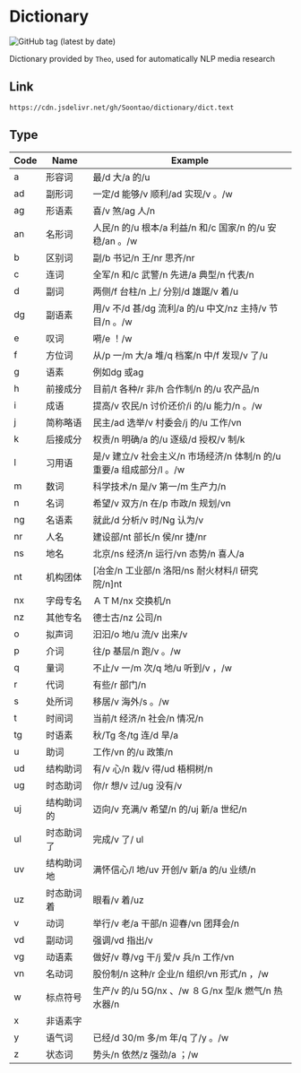 # Dictionary

![GitHub tag (latest by date)](https://img.shields.io/github/v/tag/Soontao/dictionary)

Dictionary provided by `Theo`, used for automatically NLP media research

## Link

```text
https://cdn.jsdelivr.net/gh/Soontao/dictionary/dict.text
```

## Type

| Code | Name       | Example                                                              |
|------|------------|----------------------------------------------------------------------|
| a    | 形容词     | 最/d 大/a 的/u                                                       |
| ad   | 副形词     | 一定/d 能够/v 顺利/ad 实现/v 。/w                                    |
| ag   | 形语素     | 喜/v 煞/ag 人/n                                                      |
| an   | 名形词     | 人民/n 的/u 根本/a 利益/n 和/c 国家/n 的/u 安稳/an 。/w              |
| b    | 区别词     | 副/b 书记/n 王/nr 思齐/nr                                            |
| c    | 连词       | 全军/n 和/c 武警/n 先进/a 典型/n 代表/n                              |
| d    | 副词       | 两侧/f 台柱/n 上/ 分别/d 雄踞/v 着/u                                 |
| dg   | 副语素     | 用/v 不/d 甚/dg 流利/a 的/u 中文/nz 主持/v 节目/n 。/w               |
| e    | 叹词       | 嗬/e ！/w                                                            |
| f    | 方位词     | 从/p 一/m 大/a 堆/q 档案/n 中/f 发现/v 了/u                          |
| g    | 语素       | 例如dg 或ag                                                          |
| h    | 前接成分   | 目前/t 各种/r 非/h 合作制/n 的/u 农产品/n                            |
| i    | 成语       | 提高/v 农民/n 讨价还价/i 的/u 能力/n 。/w                            |
| j    | 简称略语   | 民主/ad 选举/v 村委会/j 的/u 工作/vn                                 |
| k    | 后接成分   | 权责/n 明确/a 的/u 逐级/d 授权/v 制/k                                |
| l    | 习用语     | 是/v 建立/v 社会主义/n 市场经济/n 体制/n 的/u 重要/a 组成部分/l 。/w |
| m    | 数词       | 科学技术/n 是/v 第一/m 生产力/n                                      |
| n    | 名词       | 希望/v 双方/n 在/p 市政/n 规划/vn                                    |
| ng   | 名语素     | 就此/d 分析/v 时/Ng 认为/v                                           |
| nr   | 人名       | 建设部/nt 部长/n 侯/nr 捷/nr                                         |
| ns   | 地名       | 北京/ns 经济/n 运行/vn 态势/n 喜人/a                                 |
| nt   | 机构团体   | [冶金/n 工业部/n 洛阳/ns 耐火材料/l 研究院/n]nt                      |
| nx   | 字母专名   | ＡＴＭ/nx 交换机/n                                                   |
| nz   | 其他专名   | 德士古/nz 公司/n                                                     |
| o    | 拟声词     | 汩汩/o 地/u 流/v 出来/v                                              |
| p    | 介词       | 往/p 基层/n 跑/v 。/w                                                |
| q    | 量词       | 不止/v 一/m 次/q 地/u 听到/v ，/w                                    |
| r    | 代词       | 有些/r 部门/n                                                        |
| s    | 处所词     | 移居/v 海外/s 。/w                                                   |
| t    | 时间词     | 当前/t 经济/n 社会/n 情况/n                                          |
| tg   | 时语素     | 秋/Tg 冬/tg 连/d 旱/a                                                |
| u    | 助词       | 工作/vn 的/u 政策/n                                                  |
| ud   | 结构助词   | 有/v 心/n 栽/v 得/ud 梧桐树/n                                        |
| ug   | 时态助词   | 你/r 想/v 过/ug 没有/v                                               |
| uj   | 结构助词的 | 迈向/v 充满/v 希望/n 的/uj 新/a 世纪/n                               |
| ul   | 时态助词了 | 完成/v 了/ ul                                                        |
| uv   | 结构助词地 | 满怀信心/l 地/uv 开创/v 新/a 的/u 业绩/n                             |
| uz   | 时态助词着 | 眼看/v 着/uz                                                         |
| v    | 动词       | 举行/v 老/a 干部/n 迎春/vn 团拜会/n                                  |
| vd   | 副动词     | 强调/vd 指出/v                                                       |
| vg   | 动语素     | 做好/v 尊/vg 干/j 爱/v 兵/n 工作/vn                                  |
| vn   | 名动词     | 股份制/n 这种/r 企业/n 组织/vn 形式/n ，/w                           |
| w    | 标点符号   | 生产/v 的/u 5G/nx 、/w ８Ｇ/nx 型/k 燃气/n 热水器/n                |
| x    | 非语素字   |                                                                      |
| y    | 语气词     | 已经/d 30/m 多/m 年/q 了/y 。/w                                    |
| z    | 状态词     | 势头/n 依然/z 强劲/a ；/w                                            |